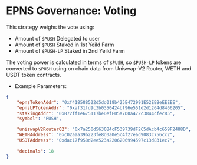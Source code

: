 # EPNS Governance: Voting

This strategy weighs the vote using:
- Amount of `$PUSH` Delegated to user
- Amount of `$PUSH` Staked in 1st Yeild Farm
- Amount of `$PUSH-LP` Staked in 2nd Yeild Farm

The voting power is calculated in terms of `$PUSH`, so `$PUSH-LP` tokens are converted to `$PUSH` using on chain data from Uniswap-V2 Router, WETH and USDT token contracts.

- Example Parameters:
```JSON
{
    "epnsTokenAddr": "0xf418588522d5dd018b425E472991E52EBBeEEEEE",
    "epnsLPTokenAddr": "0xaf31fd9c3b0350424bf96e551d2d1264d8466205",
    "stakingAddr": "0xB72ff1e675117beDefF05a7D0a472c3844cfec85",
    "symbol": "PUSH",

    "uniswapV2Router02": "0x7a250d5630B4cF539739dF2C5dAcb4c659F2488D",
    "WETHAddress": "0xc02aaa39b223fe8d0a0e5c4f27ead9083c756cc2",
    "USDTAddress": "0xdac17f958d2ee523a2206206994597c13d831ec7",
          
    "decimals": 18
}
```